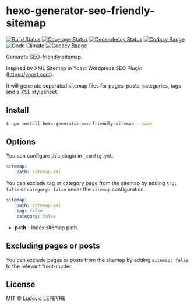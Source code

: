 # hexo-generator-seo-friendly-sitemap

[![Build Status][travis-image]][travis-url]
[![Coverage Status][coveralls-image]][coveralls-url]
[![Dependency Status][daviddm-url]][daviddm-image]
[![Codacy Badge](https://api.codacy.com/project/badge/Grade/afb430e84ace4295acb02b9f7e70566b)](https://app.codacy.com/app/contact_18/hexo-generator-seo-friendly-sitemap?utm_source=github.com&utm_medium=referral&utm_content=ludoviclefevre/hexo-generator-seo-friendly-sitemap&utm_campaign=Badge_Grade_Settings)
[![Code Climate](https://codeclimate.com/github/ludoviclefevre/hexo-generator-seo-friendly-sitemap/badges/gpa.svg)](https://codeclimate.com/github/ludoviclefevre/hexo-generator-seo-friendly-sitemap)
[![Codacy Badge](https://www.codacy.com/project/badge/afb430e84ace4295acb02b9f7e70566b)](https://www.codacy.com/app/contact_18/hexo-generator-seo-friendly-sitemap)

Generate SEO-friendly sitemap.

Inspired by XML Sitemap in Yoast Wordpress SEO Plugin (https://yoast.com).

It will generate separated sitemap files for pages, posts, categories, tags and a XSL stylesheet.

## Install

``` bash
$ npm install hexo-generator-seo-friendly-sitemap --save
```

## Options

You can configure this plugin in `_config.yml`.

``` yaml
sitemap:
    path: sitemap.xml
```

You can exclude tag or category page from the sitemap by adding `tag: false` or `category: false` under the `sitemap` configuration.

``` yaml
sitemap:
    path: sitemap.xml
    tag: false
    category: false
```

- **path** - Index sitemap path.

## Excluding pages or posts

You can exclude pages or posts from the sitemap by adding `sitemap: false` to the relevant front-matter.

## License

MIT © [Ludovic LEFEVRE](http://www.ludoviclefevre.fr)


[coveralls-image]: https://coveralls.io/repos/ludoviclefevre/hexo-generator-seo-friendly-sitemap/badge.svg
[coveralls-url]: https://coveralls.io/r/ludoviclefevre/hexo-generator-seo-friendly-sitemap?branch=master
[travis-url]: https://travis-ci.org/ludoviclefevre/hexo-generator-seo-friendly-sitemap
[travis-image]: https://travis-ci.org/ludoviclefevre/hexo-generator-seo-friendly-sitemap.svg?branch=master
[daviddm-url]: https://david-dm.org/ludoviclefevre/hexo-generator-seo-friendly-sitemap.svg?theme=shields.io
[daviddm-image]: https://david-dm.org/ludoviclefevre/hexo-generator-seo-friendly-sitemap
